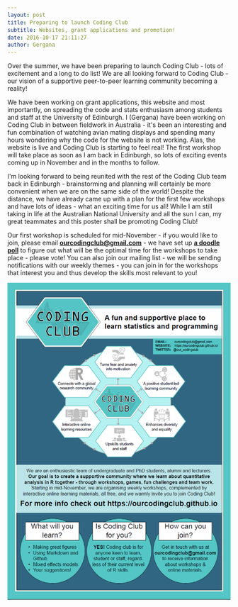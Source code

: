 ```yaml
---
layout: post
title: Preparing to launch Coding Club
subtitle: Websites, grant applications and promotion!
date: 2016-10-17 21:11:27
author: Gergana
---
```


Over the summer, we have been preparing to launch Coding Club - lots of excitement and a long to do list! We are all looking forward to Coding Club - our vision of a supportive peer-to-peer learning community becoming a reality!

We have been working on grant applications, this website and most importantly, on spreading the code and stats enthusiasm among students and staff at the University of Edinburgh. I (Gergana) have been working on Coding Club in between fieldwork in Australia - it's been an interesting and fun combination of watching avian mating displays and spending many hours wondering why the code for the website is not working. Alas, the website is live and Coding Club is starting to feel real! The first workshop will take place as soon as I am back in Edinburgh, so lots of exciting events coming up in November and in the months to follow.

I'm looking forward to being reunited with the rest of the Coding Club team back in Edinburgh - brainstorming and planning will certainly be more convenient when we are on the same side of the world! Despite the distance, we have already came up with a plan for the first few workshops and have lots of ideas - what an exciting time for us all! While I am still taking in life at the Australian National University and all the sun I can, my great teammates and this poster shall be promoting Coding Club!

Our first workshop is scheduled for mid-November - if you would like to join, please email <b>ourcodingclub@gmail.com</b> - we have set up <b><a href="http://doodle.com/poll/ivksm77z6pfeupin">a doodle poll</a></b> to figure out what will be the optimal time for the workshops to take place - please vote! You can also join our mailing list - we will be sending notifications with our weekly themes - you can join in for the workshops that interest you and thus develop the skills most relevant to you!

 <div class="row">
        <div class="block">
          <img src="img/poster.png" alt="Img">
        </div>
      </div>
